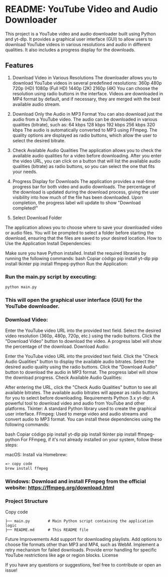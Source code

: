 
# README: YouTube Video and Audio Downloader
This project is a YouTube video and audio downloader built using Python and yt-dlp. It provides a graphical user interface (GUI) to allow users to download YouTube videos in various resolutions and audio in different qualities. It also includes a progress display for the downloads.

## Features
1. Download Video in Various Resolutions
The downloader allows you to download YouTube videos in several predefined resolutions:
360p
480p
720p (HD)
1080p (Full HD)
1440p (2K)
2160p (4K)
You can choose the resolution using radio buttons in the interface.
Videos are downloaded in MP4 format by default, and if necessary, they are merged with the best available audio stream.

2. Download Only the Audio in MP3 Format
You can also download just the audio from a YouTube video.
The audio can be downloaded in various qualities (bitrate), such as:
64 kbps
128 kbps
192 kbps
256 kbps
320 kbps
The audio is automatically converted to MP3 using FFmpeg.
The quality options are displayed as radio buttons, which allow the user to select the desired bitrate.

3. Check Available Audio Qualities
The application allows you to check the available audio qualities for a video before downloading.
After you enter the video URL, you can click on a button that will list the available audio qualities (bitrate) as radio buttons, so you can select the one that fits your needs.

4. Progress Display for Downloads
The application provides a real-time progress bar for both video and audio downloads.
The percentage of the download is updated during the download process, giving the user visibility into how much of the file has been downloaded.
Upon completion, the progress label will update to show "Download completed!"
5. Select Download Folder

The application allows you to choose where to save your downloaded video or audio files.
You will be prompted to select a folder before starting the download, ensuring that the files are saved to your desired location.
How to Use the Application
Install Dependencies:

Make sure you have Python installed.
Install the required libraries by running the following commands:
bash
Copiar código
pip install yt-dlp
pip install tkinter
pip install ffmpeg-python
Run the Application:

### Run the main.py script by executing:
```python
python main.py
```
### This will open the graphical user interface (GUI) for the YouTube downloader.
### Download Video:

Enter the YouTube video URL into the provided text field.
Select the desired video resolution (360p, 480p, 720p, etc.) using the radio buttons.
Click the "Download Video" button to download the video. A progress label will show the percentage of the download.
Download Audio:

Enter the YouTube video URL into the provided text field.
Click the "Check Audio Qualities" button to display the available audio bitrates.
Select the desired audio quality using the radio buttons.
Click the "Download Audio" button to download the audio in MP3 format. The progress label will show the download progress.
Check Available Audio Qualities:

After entering the URL, click the "Check Audio Qualities" button to see all available bitrates.
The available audio bitrates will appear as radio buttons for you to select before downloading.
Requirements
Python 3.x
yt-dlp: A powerful tool to download video and audio from YouTube and other platforms.
Tkinter: A standard Python library used to create the graphical user interface.
FFmpeg: Used to merge video and audio streams and convert audio to MP3 format.
You can install these dependencies using the following commands:

bash
Copiar código
pip install yt-dlp
pip install tkinter
pip install ffmpeg-python
For FFmpeg, if it's not already installed on your system, follow these steps:

macOS: Install via Homebrew:

```bash
=> copy code
brew install ffmpeg
```
### Windows: Download and install FFmpeg from the official website: https://ffmpeg.org/download.html

### Project Structure
Copy code
```
├── main.py        # Main Python script containing the application logic
├── README.md      # This README file
```
Future Improvements
Add support for downloading playlists.
Add options to choose file formats other than MP3 and MP4, such as WebM.
Implement a retry mechanism for failed downloads.
Provide error handling for specific YouTube restrictions like age or region blocks.
License

If you have any questions or suggestions, feel free to contribute or open an issue!